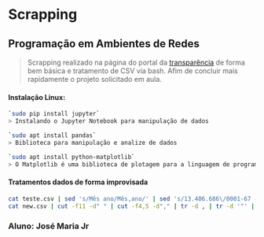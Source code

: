 # Scrapping 
## Programação em Ambientes de Redes

> Scrapping realizado na página do portal da [transparência](http://transparencia.gov.br/) de forma bem básica e tratamento de CSV via bash. Afim de concluir mais rapidamente o projeto solicitado em aula.

#### Instalação Linux:

```bash
`sudo pip install jupyter`
> Instalando o Jupyter Notebook para manipulação de dados

`sudo apt install pandas`
> Biblioteca para manipulação e analize de dados

`sudo apt install python-matplotlib`
> O Matplotlib é uma biblioteca de plotagem para a linguagem de programação Python
```

#### Tratamentos dados de forma improvisada
```bash
cat teste.csv | sed 's/Mês ano/Mês,ano/' | sed 's/13.406.686\/0001-67 - //' | tr / , > new.csv
cat new.csv | cut -f11 -d" " | cut -f4,5 -d"," | tr -d , | tr -d '"' | tr -d . > dad0s.csv
```


### Aluno: José Maria Jr